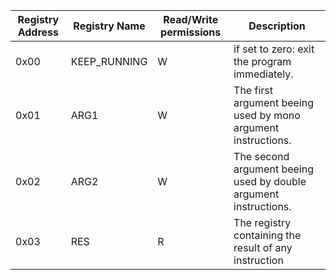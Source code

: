 | Registry Address | Registry Name | Read/Write permissions | Description |
| ------ | ------ | ----------- |----------- |
| 0x00   | KEEP_RUNNING | W | if set to zero: exit the program immediately.
|0x01 | ARG1 | W | The first argument beeing used by  mono argument instructions.
|0x02 | ARG2 | W | The second argument beeing used by double argument instructions.
|0x03 | RES | R | The registry containing the result of any instruction